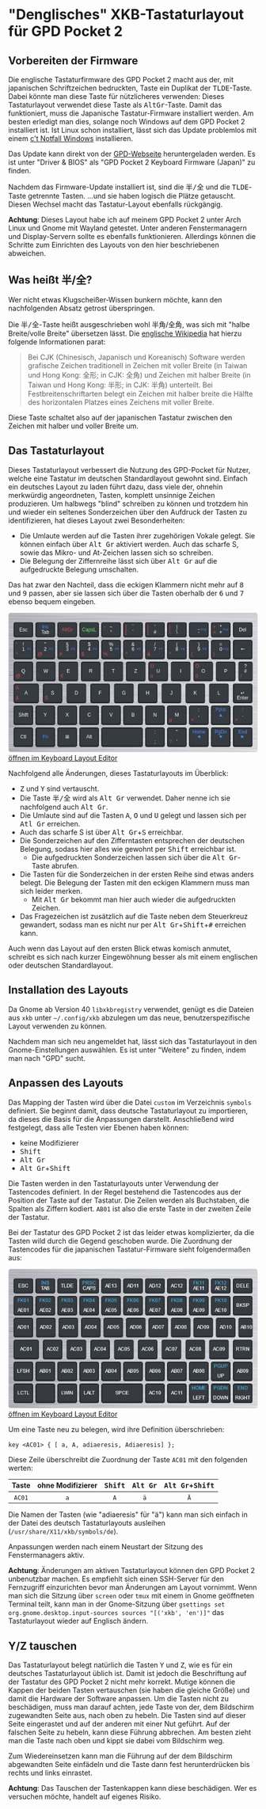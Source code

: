 # "Denglisches" XKB-Tastaturlayout für GPD Pocket 2

## Vorbereiten der Firmware

Die englische Tastaturfirmware des GPD Pocket 2 macht aus der, mit japanischen Schriftzeichen bedruckten, Taste ein Duplikat der <kbd>TLDE</kbd>-Taste. Dabei könnte man diese Taste für nützlicheres verwenden: Dieses Tastaturlayout verwendet diese Taste als <kbd>AltGr</kbd>-Taste. Damit das funktioniert, muss die Japanische Tastatur-Firmware installiert werden. Am besten erledigt man dies, solange noch Windows auf dem GPD Pocket 2 installiert ist. Ist Linux schon installiert, lässt sich das Update problemlos mit einem [c't Notfall Windows](https://www.heise.de/ct/artikel/c-t-Notfall-Windows-2021-4954598.html) installieren.

Das Update kann direkt von der [GPD-Webseite](https://www.gpd.hk/gpdp2firmware) heruntergeladen werden. Es ist unter "Driver & BIOS" als "GPD Pocket 2 Keyboard Firmware (Japan)" zu finden.

Nachdem das Firmware-Update installiert ist, sind die <kbd>半/全</kbd> und die <kbd>TLDE</kbd>-Taste getrennte Tasten. ...und sie haben logisch die Plätze getauscht. Diesen Wechsel macht das Tastatur-Layout ebenfalls rückgängig.

**Achtung**: Dieses Layout habe ich auf meinem GPD Pocket 2 unter Arch Linux und Gnome mit Wayland getestet. Unter anderen Fenstermanagern und Display-Servern sollte es ebenfalls funktionieren. Allerdings können die Schritte zum Einrichten des Layouts von den hier beschriebenen abweichen.

## Was heißt 半/全?

Wer nicht etwas Klugscheißer-Wissen bunkern möchte, kann den nachfolgenden Absatz getrost überspringen.

Die <kbd>半/全</kbd>-Taste heißt ausgeschrieben wohl 半角/全角, was sich mit "halbe Breite/volle Breite" übersetzen lässt. Die [englische Wikipedia](https://en.wikipedia.org/wiki/Halfwidth_and_fullwidth_forms) hat hierzu folgende Informationen parat:

> Bei CJK (Chinesisch, Japanisch und Koreanisch) Software werden grafische Zeichen traditionell in Zeichen mit voller Breite (in Taiwan und Hong Kong: 全形; in CJK: 全角) und Zeichen mit halber Breite (in Taiwan und Hong Kong: 半形; in CJK: 半角) unterteilt. Bei Festbreitenschriftarten belegt ein Zeichen mit halber breite die Hälfte des horizontalen Platzes eines Zeichens mit voller Breite.

Diese Taste schaltet also auf der japanischen Tastatur zwischen den Zeichen mit halber und voller Breite um.

## Das Tastaturlayout

Dieses Tastaturlayout verbessert die Nutzung des GPD-Pocket für Nutzer, welche eine Tastatur im deutschen Standardlayout gewohnt sind. Einfach ein deutsches Layout zu laden führt dazu, dass viele der, ohnehin merkwürdig angeordneten, Tasten, komplett unsinnige Zeichen produzieren. Um halbwegs "blind" schreiben zu können und trotzdem hin und wieder ein seltenes Sonderzeichen über den Aufdruck der Tasten zu identifizieren, hat dieses Layout zwei Besonderheiten:

- Die Umlaute werden auf die Tasten ihrer zugehörigen Vokale gelegt. Sie können einfach über <kbd>Alt Gr</kbd> aktiviert werden. Auch das scharfe S, sowie das Mikro- und At-Zeichen lassen sich so schreiben.
- Die Belegung der Ziffernreihe lässt sich über <kbd>Alt Gr</kbd> auf die aufgedruckte Belegung umschalten.

Das hat zwar den Nachteil, dass die eckigen Klammern nicht mehr auf <kbd>8</kbd> und <kbd>9</kbd> passen, aber sie lassen sich über die Tasten oberhalb der <kbd>6</kbd> und <kbd>7</kbd> ebenso bequem eingeben.

![Layout GPD Pocket 2 German](doc/keyboard-layout.png)<br>
[öffnen im Keyboard Layout Editor](http://www.keyboard-layout-editor.com/##@_background_name=Aluminium%20brushed&style=background-image%2F:%20url('%2F%2Fbg%2F%2Fmetal%2F%2Faluminum%2F_texture1642.jpg')%2F%3B%3B%3B&@_y:0.2&c=%232d3238&t=%23ffffff&p=CHICKLET&a:7&h:0.8%3B&=Esc&_t=%23073ff%0A%23ffffff&a:5&h:0.8%3B&=Ins%0ATab&_t=%23cc3030&a:7&h:0.8%3B&=AltGr&_t=%2330cc30&h:0.8%3B&=CapsL&_t=%23cc3030%0A%0A%0A%0A%0A%0A%0A%0A%23ffffff%0A%0A%23ffffff&a:4&h:0.8%3B&=~%0A%60%0A%0A%0A%0A%0A%0A%0A~%0A%0A%C2%B0&_h:0.8%3B&=%7B%0A%5B%0A%0A%0A%0A%0A%0A%0A%60%0A%0A%C2%B4&_h:0.8%3B&=%7D%0A%5D%0A%0A%0A%0A%0A%0A%0A'%0A%0A%23&_h:0.8%3B&=%7C%0A%5C%0A%0A%0A%0A%0A%0A%0A%7C%0A%0A%5C&_t=%23cc3030%0A%0A%0A%0A%0A%0A%0A%230073ff%0A%23ffffff%0A%0A%23ffffff&fa@:0&:0&:0&:0&:0&:0&:0&:1%3B&h:0.8%3B&=%0A%0A%0A%0A%0A%0A%0AF11%0A%2F_%0A%0A-&_h:0.8%3B&=+%0A%2F=%0A%0A%0A%0A%0A%0AF12%0A*%0A%0A+&_t=%23ffffff&a:7&h:0.8%3B&=Del%3B&@_y:-0.19999999999999996&t=%23cc3030%0A%0A%0A%0A%0A%0A%0A%230073ff%0A%23ffffff%0A%23ffffff&a:4%3B&=%C2%B0%0A%5E%0A%0A%0A%0A%0A%0AF1%0A!%0A1&=%0A%2F@%0A%0A%0A%0A%0A%0AF2%0A%22%0A2&=%0A%23%0A%0A%0A%0A%0A%0AF3%0A%C2%A7%0A3&=%0A$%0A%0A%0A%0A%0A%0AF4%0A$%0A4&=%0A%25%0A%0A%0A%0A%0A%0AF5%0A%25%0A5&=%0A%5E%0A%0A%0A%0A%0A%0AF6%0A%2F&%0A6&=%0A%2F&%0A%0A%0A%0A%0A%0AF7%0A%2F%2F%0A7&=%0A*%0A%0A%0A%0A%0A%0AF8%0A(%0A8&=%0A(%0A%0A%0A%0A%0A%0AF9%0A)%0A9&=%0A)%0A%0A%0A%0A%0A%0AF10%0A%2F=%0A0&_t=%23ffffff&a:7%3B&=%F0%9F%A0%94%3B&@_t=%23cc3030%0A%0A%0A%0A%0A%0A%0A%0A%0A%23ffffff&a:4%3B&=%0A%2F@%0A%0A%0A%0A%0A%0A%0A%0AQ&_x:0.02499999999999991&t=%23ffffff&a:7%3B&=W&_x:0.02499999999999991&t=%23cc3030%0A%0A%0A%0A%0A%0A%0A%0A%0A%23ffffff&a:4%3B&=%0A%E2%82%AC%0A%0A%0A%0A%0A%0A%0A%0AE&_x:0.02499999999999991&t=%23ffffff&a:7%3B&=R&_x:0.025000000000000355%3B&=T&_x:0.025000000000000355%3B&=Z&_x:0.025000000000000355&t=%23cc3030%0A%0A%0A%0A%0A%0A%0A%0A%0A%23ffffff&a:4%3B&=%C3%9C%0A%C3%BC%0A%0A%0A%0A%0A%0A%0A%0AU&_x:0.025000000000000355&t=%23ffffff&a:7%3B&=I&_x:0.025000000000000355&t=%23cc3030%0A%0A%0A%0A%0A%0A%0A%0A%0A%23ffffff&a:4%3B&=%C3%96%0A%C3%B6%0A%0A%0A%0A%0A%0A%0A%0AO&_x:0.025000000000000355&t=%23ffffff&a:7%3B&=P&_x:0.025000000000000355&t=%23cc3030%0A%0A%0A%0A%0A%0A%0A%0A%23ffffff%0A%23ffffff&a:4&w:0.75%3B&=%0A%2F%2F%0A%0A%0A%0A%0A%0A%0A%3F%0A%23%3B&@_t=%23cc3030%0A%0A%0A%0A%0A%0A%0A%0A%0A%23ffffff&w:1.25%3B&=%C3%84%0A%C3%A4%0A%0A%0A%0A%0A%0A%0A%0AA&_x:0.08299999999999996%3B&=%0A%C3%9F%0A%0A%0A%0A%0A%0A%0A%0AS&_x:0.08400000000000007&t=%23ffffff&a:7%3B&=D&_x:0.08300000000000018%3B&=F&_x:0.08300000000000018%3B&=G&_x:0.08399999999999963%3B&=H&_x:0.08300000000000018%3B&=J&_x:0.08999999999999986%3B&=K&_x:0.07699999999999996%3B&=L&_x:0.08300000000000018&a:5%3B&=%0AEnter%0A%0A%0A%0A%0A%E2%86%B5%3B&@_a:7%3B&=Shift&=Y&=X&=C&=V&=B&=N&_t=%23cc3030%0A%0A%0A%0A%0A%0A%0A%0A%0A%23ffffff&a:4%3B&=%0A%C2%B5%0A%0A%0A%0A%0A%0A%0A%0AM&_t=%23cc3030%0A%0A%0A%0A%0A%0A%0A%0A%23ffffff%0A%23ffffff%3B&=%0A%3C%0A%0A%0A%0A%0A%0A%0A%2F:%0A,&_t=%230073ff&a:5&fa@:2%3B%3B&=PgUp%0A%0A%0A%0A%0A%0A%E2%96%B2&_t=%23cc3030%0A%0A%0A%0A%0A%0A%0A%0A%23ffffff%0A%23ffffff&a:4&fa@:2&:0&:0&:0&:0&:0&:0&:0&:2%3B%3B&=%0A%3E%0A%0A%0A%0A%0A%0A%0A%2F:%0A.%3B&@_t=%23ffffff&a:7&f:3%3B&=Ctl&_t=%230073ff&f:3%3B&=Fn&_t=%23ffffff&f:3%3B&=%E2%8A%9E&_f:3%3B&=Alt&_w:2%3B&=&_a:5&f:3%3B&=%2F:%0A%2F%3B&_t=%23cc3030%0A%0A%0A%0A%0A%0A%0A%0A%23ffffff%0A%0A%23ffffff&a:4&f:3%3B&=%0A%3F%0A%0A%0A%0A%0A%0A%0A%22%0A%0A'&_t=%230073ff&a:5&f:3%3B&=Home%0A%0A%0A%0A%0A%0A%F0%9F%9E%80&_f:3%3B&=PgDn%0A%0A%0A%0A%0A%0A%E2%96%BC&_f:3%3B&=End%0A%0A%0A%0A%0A%0A%F0%9F%9E%82)

Nachfolgend alle Änderungen, dieses Tastaturlayouts im Überblick:

- <kbd>Z</kbd> und <kbd>Y</kbd> sind vertauscht.
- Die Taste <kbd>半/全</kbd> wird als <kbd>Alt Gr</kbd> verwendet. Daher nenne ich sie nachfolgend auch <kbd>Alt Gr</kbd>.
- Die Umlaute sind auf die Tasten <kbd>A</kbd>, <kbd>O</kbd> und <kbd>U</kbd> gelegt und lassen sich per <kbd>Atl Gr</kbd> erreichen.
- Auch das scharfe S ist über <kbd>Alt Gr</kbd>+<kbd>S</kbd> erreichbar.
- Die Sonderzeichen auf den Zifferntasten entsprechen der deutschen Belegung, sodass hier alles wie gewohnt per <kbd>Shift</kbd> erreichbar ist.
  - Die aufgedruckten Sonderzeichen lassen sich über die <kbd>Alt Gr</kbd>-Taste abrufen.
- Die Tasten für die Sonderzeichen in der ersten Reihe sind etwas anders belegt. Die Belegung der Tasten mit den eckigen Klammern muss man sich leider merken.
  - Mit <kbd>Alt Gr</kbd> bekommt man hier auch wieder die aufgedruckten Zeichen.
- Das Fragezeichen ist zusätzlich auf die Taste neben dem Steuerkreuz gewandert, sodass man es nicht nur per <kbd>Alt Gr</kbd>+<kbd>Shift</kbd>+<kbd>#</kbd> erreichen kann.

Auch wenn das Layout auf den ersten Blick etwas komisch anmutet, schreibt es sich nach kurzer Eingewöhnung besser als mit einem englischen oder deutschen Standardlayout.

## Installation des Layouts

Da Gnome ab Version 40 `libxkbregistry` verwendet, genügt es die Dateien aus `xkb` unter `~/.config/xkb` abzulegen um das neue, benutzerspezifische Layout verwenden zu können.

Nachdem man sich neu angemeldet hat, lässt sich das Tastaturlayout in den Gnome-Einstellungen auswählen. Es ist unter "Weitere" zu finden, indem man nach "GPD" sucht.

## Anpassen des Layouts

Das Mapping der Tasten wird über die Datei `custom` im Verzeichnis `symbols` definiert. Sie beginnt damit, dass deutsche Tastaturlayout zu importieren, da dieses die Basis für die Anpassungen darstellt. Anschließend wird festgelegt, dass alle Testen vier Ebenen haben können:

- keine Modifizierer
- <kbd>Shift</kbd>
- <kbd>Alt Gr</kbd>
- <kbd>Alt Gr</kbd>+<kbd>Shift</kbd>

Die Tasten werden in den Tastaturlayouts unter Verwendung der Tastencodes definiert. In der Regel bestehend die Tastencodes aus der Position der Taste auf der Tastatur. Die Zeilen werden als Buchstaben, die Spalten als Ziffern kodiert. `AB01` ist also die erste Taste in der zweiten Zeile der Tastatur.

Bei der Tastatur des GPD Pocket 2 ist das leider etwas komplizierter, da die Tasten wild durch die Gegend geschoben wurde. Die Zuordnung der Tastencodes für die japanischen Tastatur-Firmware sieht folgendermaßen aus:

![Keymap GPD Pocket 2](doc/keymap.png)<br>
[öffnen im Keyboard Layout Editor](http://www.keyboard-layout-editor.com/##@_background_name=Aluminium%20brushed&style=background-image%2F:%20url('%2F%2Fbg%2F%2Fmetal%2F%2Faluminum%2F_texture1642.jpg')%2F%3B%3B%3B&@_y:0.2&c=%232d3238&t=%23ffffff&p=CHICKLET&a:7&h:0.8%3B&=ESC&_t=%23228aba%0A%23ffffff&a:5&h:0.8%3B&=INS%0ATAB&_t=%23ffffff&a:7&h:0.8%3B&=TLDE&_t=%23228aba%0A%23ffffff&a:5&h:0.8%3B&=PRSC%0ACAPS&_t=%23ffffff&a:7&h:0.8%3B&=AE13&_h:0.8%3B&=AD11&_a:5&h:0.8%3B&=%0A%C2%B4%0A%0A%0A%0A%0AAD12&_a:7&h:0.8%3B&=AC12&_t=%23228aba%0A%23ffffff&a:5&h:0.8%3B&=FK11%0AAE11&_h:0.8%3B&=FK12%0AAE12&_t=%23ffffff&a:7&h:0.8%3B&=DELE%3B&@_y:-0.19999999999999996&t=%23228aba%0A%23ffffff&a:5%3B&=FK01%0AAE01&=FK02%0AAE02&=FK03%0AAE03&=FK04%0AAE04&=FK05%0AAE05&=FK06%0AAE06&=FK07%0AAE07&=FK08%0AAE08&=FK09%0AAE09&=FK10%0AAE10&_t=%23ffffff&a:7%3B&=BKSP%3B&@=AD01&_x:0.02499999999999991%3B&=AD02&_x:0.02499999999999991%3B&=AD03&_x:0.02499999999999991%3B&=AD04&_x:0.025000000000000355%3B&=AD05&_x:0.025000000000000355%3B&=AD06&_x:0.025000000000000355%3B&=AD07&_x:0.025000000000000355%3B&=AD08&_x:0.025000000000000355%3B&=AD09&_x:0.025000000000000355%3B&=AD10&_x:0.025000000000000355&w:0.75%3B&=AB10%3B&@_w:1.25%3B&=AC01&_x:0.08299999999999996%3B&=AC02&_x:0.08400000000000007%3B&=AC03&_x:0.08300000000000018%3B&=AC04&_x:0.08300000000000018%3B&=AC05&_x:0.08399999999999963%3B&=AC06&_x:0.08300000000000018%3B&=AC07&_x:0.08999999999999986%3B&=AC08&_x:0.07699999999999996%3B&=AC09&_x:0.08300000000000018%3B&=RTRN%3B&@=LFSH&=AB01&=AB02&=AB03&=AB04&=AB05&=AB06&=AB07&=AB08&_t=%23228aba%0A%23ffffff&a:5%3B&=PGUP%0AUP&_t=%23ffffff&a:7%3B&=AB09%3B&@=LCTL&=&=LWIN&=LALT&_w:2%3B&=SPCE&=AC10&=AC11&_t=%23228aba%0A%23ffffff&a:5%3B&=HOME%0ALEFT&=PGDN%0ADOWN&=END%0ARIGHT)

Um eine Taste neu zu belegen, wird ihre Definition überschrieben:

```text
key <AC01> { [ a, A, adiaeresis, Adiaeresis] };
```

Diese Zeile überschreibt die Zuordnung der Taste `AC01` mit den folgenden werten:

| Taste  | ohne Modifizierer | <kbd>Shift</kbd> | <kbd>Alt Gr</kbd> | <kbd>Alt Gr</kbd>+<kbd>Shift</kbd> |
|:------:|:-----------------:|:----------------:|:-----------------:|:----------------------:|
| `AC01` | `a` | `A` | `ä` | `Ä` |

Die Namen der Tasten (wie "adiaeresis" für "ä") kann man sich einfach in der Datei des deutsch Tastaturlayouts ausleihen (`/usr/share/X11/xkb/symbols/de`).

Anpassungen werden nach einem Neustart der Sitzung des Fenstermanagers aktiv.

**Achtung**: Änderungen am aktiven Tastaturlayout können den GPD Pocket 2 unbenutzbar machen. Es empfiehlt sich einen SSH-Server für den Fernzugriff einzurichten bevor man Änderungen am Layout vornimmt. Wenn man sich die Sitzung über `screen` oder `tmux` mit einem in Gnome geöffneten Terminal teilt, kann man in der Gnome-Sitzung über `gsettings set org.gnome.desktop.input-sources sources "[('xkb', 'en')]"` das Tastaturlayout wieder auf Englisch ändern.

## Y/Z tauschen

Das Tastaturlayout belegt natürlich die Tasten <kbd>Y</kbd> und <kbd>Z</kbd>, wie es für ein deutsches Tastaturlayout üblich ist. Damit ist jedoch die Beschriftung auf der Tastatur des GPD Pocket 2 nicht mehr korrekt. Mutige können die Kappen der beiden Tasten vertauschen (sie haben die gleiche Größe) und damit die Hardware der Software anpassen. Um die Tasten nicht zu beschädigen, muss man darauf achten, jede Taste von der, dem Bildschirm zugewandten Seite aus, nach oben zu hebeln. Die Tasten sind auf dieser Seite eingerastet und auf der anderen mit einer Nut geführt. Auf der falschen Seite zu hebeln, kann diese Führung abbrechen. Am besten zieht man die Taste nach oben und kippt sie dabei vom Bildschirm weg.

Zum Wiedereinsetzen kann man die Führung auf der dem Bildschirm abgewandten Seite einfädeln und die Taste dann fest herunterdrücken bis rechts und links einrastet.

**Achtung**: Das Tauschen der Tastenkappen kann diese beschädigen. Wer es versuchen möchte, handelt auf eigenes Risiko.
